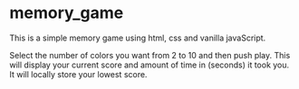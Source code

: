 # memory_game
This is a simple memory game using html, css and vanilla javaScript.

Select the number of colors you want from 2 to 10 and then push play.
This will display your current score and amount of time in (seconds) it took you.
It will locally store your lowest score.
